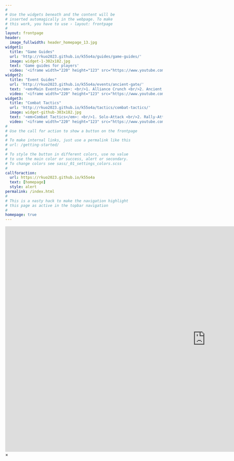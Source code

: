 ```yaml
---
#
# Use the widgets beneath and the content will be
# inserted automagically in the webpage. To make
# this work, you have to use › layout: frontpage
#
layout: frontpage
header:
  image_fullwidth: header_homepage_13.jpg
widget1:
  title: "Game Guides"
  url: 'http://rkuo2023.github.io/k55o4a/guides/game-guides/'
  image: widget-1-302x182.jpg
  text: 'Game guides for players'
  video: '<iframe width="220" height="123" src="https://www.youtube.com/embed/bMkINbwzslw" title="Misty Continent: Cursed Island Tips" frameborder="0" allow="accelerometer; autoplay; clipboard-write; encrypted-media; gyroscope; picture-in-picture; web-share" allowfullscreen></iframe>'
widget2:
  title: "Event Guides"
  url: 'http://rkuo2023.github.io/k55o4a/events/ancient-gate/'
  text: '<em>Main Events</em>: <br/>1. Alliance Crunch <br/>2. Ancient Gate <br/>3. Specter Raid <br/>4. Tidelands <br/>...'
  video: '<iframe width="220" height="123" src="https://www.youtube.com/embed/W_DbO8QBy2Q" title="Misty Continent - First Tidelands" frameborder="0" allow="accelerometer; autoplay; clipboard-write; encrypted-media; gyroscope; picture-in-picture; web-share" allowfullscreen></iframe>'
widget3:
  title: "Combat Tactics"
  url: 'http://rkuo2023.github.io/k55o4a/tactics/combat-tactics/'
  image: widget-github-303x182.jpg
  text: '<em>Combat Tactics</em>: <br/>1. Solo-Attack <br/>2. Rally-Attack <br/>3. Self-Defense <br/>4. Group-Defense <br/>...'
  video: '<iframe width="220" height="123" src="https://www.youtube.com/embed/oYjoYuiQ9Bc" title="Misty Continent - PVP [Every player should know] (Eng Version)" frameborder="0" allow="accelerometer; autoplay; clipboard-write; encrypted-media; gyroscope; picture-in-picture; web-share" allowfullscreen></iframe>'
#
# Use the call for action to show a button on the frontpage
#
# To make internal links, just use a permalink like this
# url: /getting-started/
#
# To style the button in different colors, use no value
# to use the main color or success, alert or secondary.
# To change colors see sass/_01_settings_colors.scss
#
callforaction:
  url: https://rkuo2023.github.io/k55o4a
  text: [homepage]
  style: alert
permalink: /index.html
#
# This is a nasty hack to make the navigation highlight
# this page as active in the topbar navigation
#
homepage: true
---
```


<div id="videoModal" class="reveal-modal large" data-reveal="">
  <div class="flex-video widescreen vimeo" style="display: block;">
    <iframe width="1280" height="720" src="https://www.youtube.com/embed/3b5zCFSmVvU" frameborder="0" allowfullscreen></iframe>
  </div>
  <a class="close-reveal-modal">&#215;</a>
</div>
